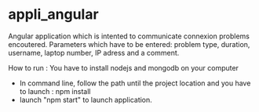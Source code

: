 # appli_angular

Angular application which is intented to communicate connexion problems encoutered.
Parameters which have to be entered: problem type, duration, username, laptop number, IP adress and a comment.

How to run :
You have to install nodejs and mongodb on your computer
- In command line, follow the path until the project location and you have to launch : npm install
- launch "npm start" to launch application.
